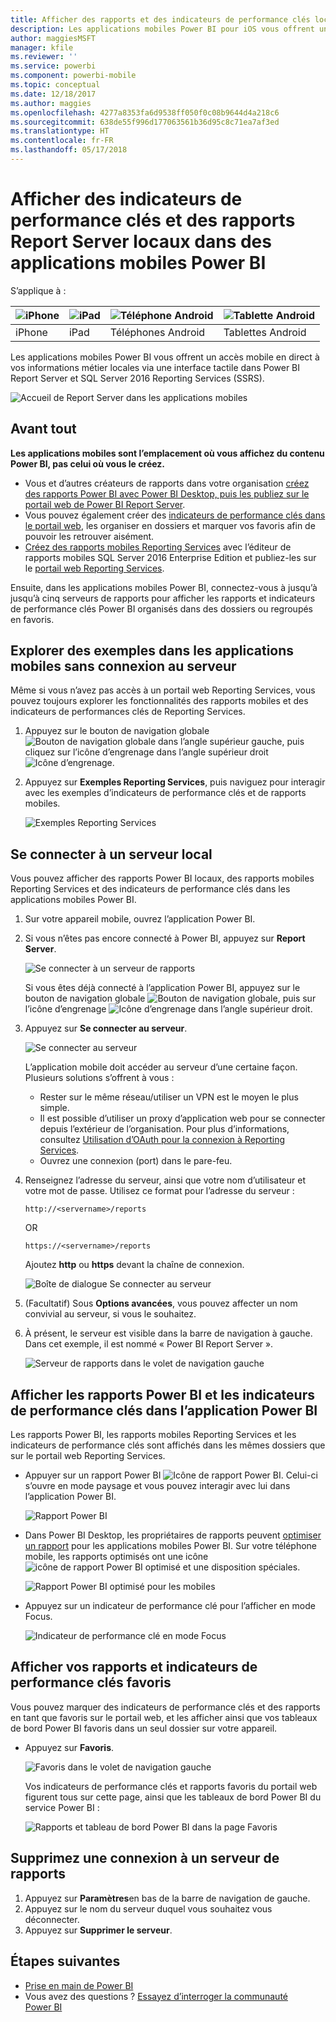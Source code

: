 ```yaml
---
title: Afficher des rapports et des indicateurs de performance clés locaux dans des applications mobiles Power BI
description: Les applications mobiles Power BI pour iOS vous offrent un accès mobile en direct à vos informations métier locales via une interface tactile dans SQL Server Reporting Services et Power BI Report Server.
author: maggiesMSFT
manager: kfile
ms.reviewer: ''
ms.service: powerbi
ms.component: powerbi-mobile
ms.topic: conceptual
ms.date: 12/18/2017
ms.author: maggies
ms.openlocfilehash: 4277a8353fa6d9538ff050f0c08b9644d4a218c6
ms.sourcegitcommit: 638de55f996d177063561b36d95c8c71ea7af3ed
ms.translationtype: HT
ms.contentlocale: fr-FR
ms.lasthandoff: 05/17/2018
---
```

# <a name="view-on-premises-report-server-reports-and-kpis-in-the-power-bi-mobile-apps"></a>Afficher des indicateurs de performance clés et des rapports Report Server locaux dans des applications mobiles Power BI
S’applique à :

| ![iPhone](media/mobile-app-ssrs-kpis-mobile-on-premises-reports/iphone-logo-50-px.png) | ![iPad](media/mobile-app-ssrs-kpis-mobile-on-premises-reports/ipad-logo-50-px.png) | ![Téléphone Android](media/mobile-app-ssrs-kpis-mobile-on-premises-reports/android-phone-logo-50-px.png) | ![Tablette Android](media/mobile-app-ssrs-kpis-mobile-on-premises-reports/android-tablet-logo-50-px.png) |
|:--- |:--- |:--- |:--- |
| iPhone |iPad |Téléphones Android |Tablettes Android |

Les applications mobiles Power BI vous offrent un accès mobile en direct à vos informations métier locales via une interface tactile dans Power BI Report Server et SQL Server 2016 Reporting Services (SSRS). 

 ![Accueil de Report Server dans les applications mobiles](media/mobile-app-ssrs-kpis-mobile-on-premises-reports/power-bi-ipad-pbi-report-server-home.png)

## <a name="first-things-first"></a>Avant tout
**Les applications mobiles sont l’emplacement où vous affichez du contenu Power BI, pas celui où vous le créez.**

* Vous et d’autres créateurs de rapports dans votre organisation [créez des rapports Power BI avec Power BI Desktop, puis les publiez sur le portail web de Power BI Report Server](report-server/quickstart-create-powerbi-report.md). 
* Vous pouvez également créer des [indicateurs de performance clés dans le portail web](https://docs.microsoft.com/sql/reporting-services/working-with-kpis-in-reporting-services), les organiser en dossiers et marquer vos favoris afin de pouvoir les retrouver aisément. 
* [Créez des rapports mobiles Reporting Services](https://docs.microsoft.com/sql/reporting-services/mobile-reports/create-mobile-reports-with-sql-server-mobile-report-publisher) avec l’éditeur de rapports mobiles SQL Server 2016 Enterprise Edition et publiez-les sur le [portail web Reporting Services](https://docs.microsoft.com/sql/reporting-services/web-portal-ssrs-native-mode).  

Ensuite, dans les applications mobiles Power BI, connectez-vous à jusqu’à jusqu’à cinq serveurs de rapports pour afficher les rapports et indicateurs de performance clés Power BI organisés dans des dossiers ou regroupés en favoris. 

## <a name="explore-samples-in-the-mobile-apps-without-a-server-connection"></a>Explorer des exemples dans les applications mobiles sans connexion au serveur
Même si vous n’avez pas accès à un portail web Reporting Services, vous pouvez toujours explorer les fonctionnalités des rapports mobiles et des indicateurs de performances clés de Reporting Services. 

1. Appuyez sur le bouton de navigation globale ![Bouton de navigation globale](media/mobile-app-ssrs-kpis-mobile-on-premises-reports/power-bi-iphone-global-nav-button.png) dans l’angle supérieur gauche, puis cliquez sur l’icône d’engrenage dans l’angle supérieur droit ![Icône d’engrenage](media/mobile-app-ssrs-kpis-mobile-on-premises-reports/power-bi-ios-settings-icon.png).
2. Appuyez sur **Exemples Reporting Services**, puis naviguez pour interagir avec les exemples d’indicateurs de performance clés et de rapports mobiles.
   
   ![Exemples Reporting Services](media/mobile-app-ssrs-kpis-mobile-on-premises-reports/power-bi-iphone-ssrs-samples.png)

## <a name="connect-to-an-on-premises-server"></a>Se connecter à un serveur local
Vous pouvez afficher des rapports Power BI locaux, des rapports mobiles Reporting Services et des indicateurs de performance clés dans les applications mobiles Power BI. 

1. Sur votre appareil mobile, ouvrez l’application Power BI.
2. Si vous n’êtes pas encore connecté à Power BI, appuyez sur **Report Server**.
   
   ![Se connecter à un serveur de rapports](media/mobile-app-ssrs-kpis-mobile-on-premises-reports/power-bi-connect-to-rs-login.png)
   
   Si vous êtes déjà connecté à l’application Power BI, appuyez sur le bouton de navigation globale ![Bouton de navigation globale](media/mobile-app-ssrs-kpis-mobile-on-premises-reports/power-bi-iphone-global-nav-button.png), puis sur l’icône d’engrenage ![Icône d’engrenage](media/mobile-app-ssrs-kpis-mobile-on-premises-reports/power-bi-ios-settings-icon.png) dans l’angle supérieur droit.
3. Appuyez sur **Se connecter au serveur**.
   
    ![Se connecter au serveur](media/mobile-app-ssrs-kpis-mobile-on-premises-reports/power-bi-android-server-sign-in.png)

     L’application mobile doit accéder au serveur d’une certaine façon. Plusieurs solutions s’offrent à vous :

    - Rester sur le même réseau/utiliser un VPN est le moyen le plus simple.
    - Il est possible d’utiliser un proxy d’application web pour se connecter depuis l’extérieur de l’organisation. Pour plus d’informations, consultez [Utilisation d’OAuth pour la connexion à Reporting Services](mobile-oauth-ssrs.md). 
    - Ouvrez une connexion (port) dans le pare-feu.

1. Renseignez l’adresse du serveur, ainsi que votre nom d’utilisateur et votre mot de passe. Utilisez ce format pour l’adresse du serveur :
   
     `http://<servername>/reports`
   
     OR
   
     `https://<servername>/reports`
   
   Ajoutez **http** ou **https** devant la chaîne de connexion.
   
    ![Boîte de dialogue Se connecter au serveur](media/mobile-app-ssrs-kpis-mobile-on-premises-reports/power-bi-ios-connect-to-server-dialog.png)
5. (Facultatif) Sous **Options avancées**, vous pouvez affecter un nom convivial au serveur, si vous le souhaitez.
6. À présent, le serveur est visible dans la barre de navigation à gauche. Dans cet exemple, il est nommé « Power BI Report Server ».
   
   ![Serveur de rapports dans le volet de navigation gauche](media/mobile-app-ssrs-kpis-mobile-on-premises-reports/power-bi-iphone-left-nav-report-server.png)

## <a name="view-power-bi-reports-and-kpis-in-the-power-bi-app"></a>Afficher les rapports Power BI et les indicateurs de performance clés dans l’application Power BI
Les rapports Power BI, les rapports mobiles Reporting Services et les indicateurs de performance clés sont affichés dans les mêmes dossiers que sur le portail web Reporting Services. 

* Appuyer sur un rapport Power BI ![Icône de rapport Power BI](media/mobile-app-ssrs-kpis-mobile-on-premises-reports/power-bi-rs-mobile-report-icon.png). Celui-ci s’ouvre en mode paysage et vous pouvez interagir avec lui dans l’application Power BI.
  
    ![Rapport Power BI](media/mobile-app-ssrs-kpis-mobile-on-premises-reports/power-bi-iphone-report-server-report.png)
* Dans Power BI Desktop, les propriétaires de rapports peuvent [optimiser un rapport](desktop-create-phone-report.md) pour les applications mobiles Power BI. Sur votre téléphone mobile, les rapports optimisés ont une icône ![icône de rapport Power BI optimisé](media/mobile-app-ssrs-kpis-mobile-on-premises-reports/power-bi-rs-mobile-optimized-icon.png) et une disposition spéciales.
  
    ![Rapport Power BI optimisé pour les mobiles](media/mobile-app-ssrs-kpis-mobile-on-premises-reports/power-bi-rs-mobile-optimized-report.png)
* Appuyez sur un indicateur de performance clé pour l’afficher en mode Focus.
  
    ![Indicateur de performance clé en mode Focus](media/mobile-app-ssrs-kpis-mobile-on-premises-reports/pbi_ipad_ssmrp_tile.png)

## <a name="view-your-favorite-kpis-and-reports"></a>Afficher vos rapports et indicateurs de performance clés favoris
Vous pouvez marquer des indicateurs de performance clés et des rapports en tant que favoris sur le portail web, et les afficher ainsi que vos tableaux de bord Power BI favoris dans un seul dossier sur votre appareil.

* Appuyez sur **Favoris**.
  
   ![Favoris dans le volet de navigation gauche](media/mobile-app-ssrs-kpis-mobile-on-premises-reports/power-bi-ipad-faves-pbi-report-server-update.png)
  
   Vos indicateurs de performance clés et rapports favoris du portail web figurent tous sur cette page, ainsi que les tableaux de bord Power BI du service Power BI :
  
   ![Rapports et tableau de bord Power BI dans la page Favoris](media/mobile-app-ssrs-kpis-mobile-on-premises-reports/power-bi-ipad-favorites.png)

## <a name="remove-a-connection-to-a-report-server"></a>Supprimez une connexion à un serveur de rapports
1. Appuyez sur **Paramètres**en bas de la barre de navigation de gauche.
2. Appuyez sur le nom du serveur duquel vous souhaitez vous déconnecter.
3. Appuyez sur **Supprimer le serveur**.

## <a name="next-steps"></a>Étapes suivantes
* [Prise en main de Power BI](service-get-started.md)  
* Vous avez des questions ? [Essayez d’interroger la communauté Power BI](http://community.powerbi.com/)

